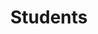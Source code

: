---
layout: profiles
permalink: /people/
title: Students
description: Current doctoral students. 
nav: true
nav_order: 3

profiles:
  # if you want to include more than one profile, just replicate the following block
  # and create one content file for each profile inside _pages/
  - align: right
    image: leila.png
    content: about_methnani.md
    image_circular: false # crops the image to make it circular
    
  - align: left
    image: jack.jpg
    content: about_mckinlay.md
    image_circular: false # crops the image to make it circular
 
---
